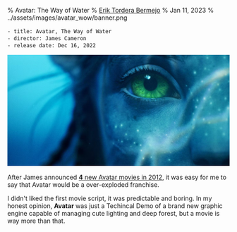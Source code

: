 % Avatar: The Way of Water
% [Erik Tordera Bermejo](https://twitter.com/home)
% Jan 11, 2023
% ../assets/images/avatar_wow/banner.png

```
- title: Avatar, The Way of Water
- director: James Cameron
- release date: Dec 16, 2022
```
![](../assets/images/avatar_wow/banner.png)

After James announced [**4** new Avatar movies in 2012](https://www.vulture.com/2012/05/james-cameron-avatar-business.html), it was easy for me to say that Avatar would be a over-exploded franchise.

I didn't liked the first movie script, it was predictable and boring. In my honest opinion, **Avatar** was just a Techincal Demo of a brand new graphic engine capable of managing cute lighting and deep forest, but a movie is way more than that.
